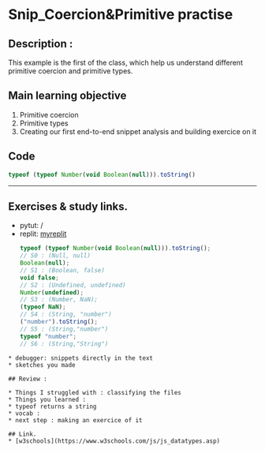 # Snip_Coercion&Primitive practise

## Description :
This example is the first of the class, which help us understand different primitive coercion and primitive types.


## Main learning objective
1. Primitive coercion 
2. Primitive types
3. Creating our first end-to-end snippet analysis and building exercice on it

## Code
```js
typeof (typeof Number(void Boolean(null))).toString()
```
___

## Exercises & study links.  
* pytut: /
* replit: [myreplit](https://repl.it/@Ludovic7127/IroncladWebbedOutcome)  
  ```js
  typeof (typeof Number(void Boolean(null))).toString();
  // S0 : (Null, null)
  Boolean(null);
  // S1 : (Boolean, false)
  void false;
  // S2 : (Undefined, undefined)
  Number(undefined);
  // S3 : (Number, NaN);
  (typeof NaN);
  // S4 : (String, "number")
  ("number").toString();
  // S5 : (String,"number")
  typeof "number";
  // S6 : (String,"String")
```
* debugger: snippets directly in the text
* sketches you made

## Review : 

* Things I struggled with : classifying the files
* Things you learned : 
* typeof returns a string
* vocab : 
* next step : making an exercice of it

## Link.  
* [w3schools](https://www.w3schools.com/js/js_datatypes.asp)

